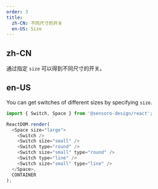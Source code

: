 ```yaml
---
order: 3
title:
  zh-CN: 不同尺寸的开关
  en-US: Size
---
```


## zh-CN

通过指定 `size` 可以得到不同尺寸的开关。

## en-US

You can get switches of different sizes by specifying `size`.

```js
import { Switch, Space } from '@sensoro-design/react';

ReactDOM.render(
  <Space size="large">
    <Switch />
    <Switch size="small" />
    <Switch type="round" />
    <Switch size="small" type="round" />
    <Switch type="line" />
    <Switch size="small" type="line" />
  </Space>,
  CONTAINER
);
```
